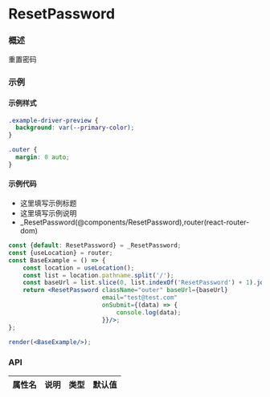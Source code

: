 
# ResetPassword


### 概述

重置密码


### 示例


#### 示例样式

```scss
.example-driver-preview {
  background: var(--primary-color);
}

.outer {
  margin: 0 auto;
}
```

#### 示例代码

- 这里填写示例标题
- 这里填写示例说明
- _ResetPassword(@components/ResetPassword),router(react-router-dom)

```jsx
const {default: ResetPassword} = _ResetPassword;
const {useLocation} = router;
const BaseExample = () => {
    const location = useLocation();
    const list = location.pathname.split('/');
    const baseUrl = list.slice(0, list.indexOf('ResetPassword') + 1).join('/') + '/account';
    return <ResetPassword className="outer" baseUrl={baseUrl}
                          email="test@test.com"
                          onSubmit={(data) => {
                              console.log(data);
                          }}/>;
};

render(<BaseExample/>);

```


### API

|属性名|说明|类型|默认值|
|  ---  | ---  | --- | --- |

